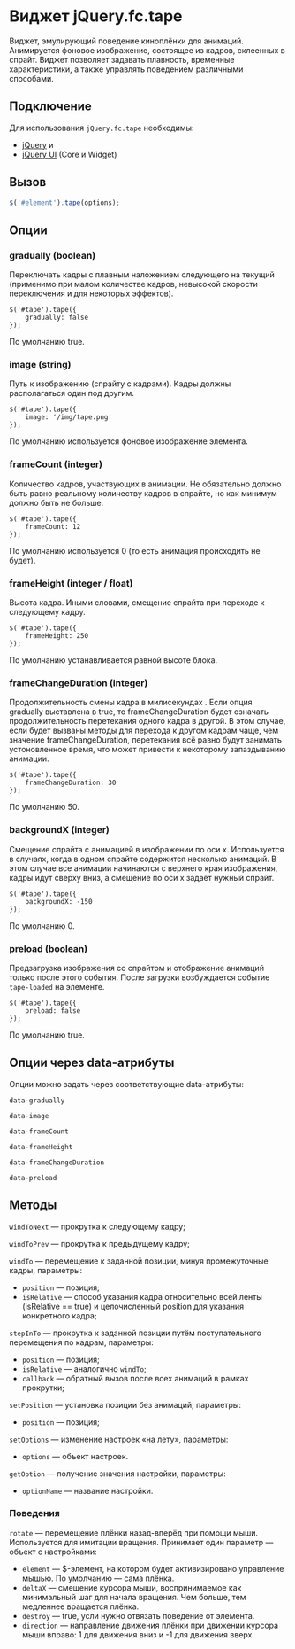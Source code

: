 # Виджет jQuery.fc.tape

Виджет, эмулирующий поведение киноплёнки для анимаций. Анимируется фоновое изображение,
состоящее из кадров, склеенных в спрайт. Виджет позволяет задавать плавность, временные
характеристики, а также управлять поведением различными способами.


## Подключение

Для использования `jQuery.fc.tape` необходимы:

* [jQuery](http://jquery.com/) и
* [jQuery UI](http://jqueryui.com/) (Core и Widget)


## Вызов

```js
$('#element').tape(options);
```

## Опции

### gradually (boolean)

Переключать кадры с плавным наложением следующего на текущий (применимо при
малом количестве кадров, невысокой скорости переключения и для некоторых
эффектов).

    $('#tape').tape({
        gradually: false
    });
    
По умолчанию true.

### image (string)

Путь к изображению (спрайту с кадрами). Кадры должны располагаться один
под другим.

    $('#tape').tape({
        image: '/img/tape.png'
    });
    
По умолчанию используется фоновое изображение элемента.

### frameCount (integer)

Количество кадров, участвующих в анимации. Не обязательно должно быть равно
реальному количеству кадров в спрайте, но как минимум должно быть не больше.

    $('#tape').tape({
        frameCount: 12
    });
    
По умолчанию используется 0 (то есть анимация происходить не будет).

### frameHeight (integer / float)

Высота кадра. Иными словами, смещение спрайта при переходе к следующему кадру.

    $('#tape').tape({
        frameHeight: 250
    });
    
По умолчанию устанавливается равной высоте блока.

### frameChangeDuration (integer)

Продолжительность смены кадра в милисекундах . Если опция gradually выставлена
в true, то frameChangeDuration будет означать продолжительность перетекания
одного кадра в другой. В этом случае, если будет вызваны методы для перехода к
другом кадрам чаще, чем значение frameChangeDuration, перетекания всё равно
будут занимать устоновленное время, что может привести к некоторому
запаздыванию анимации.

    $('#tape').tape({
        frameChangeDuration: 30
    });
    
По умолчанию 50.

### backgroundX (integer)

Смещение спрайта с анимацией в изображении по оси x. Используется в случаях,
когда в одном спрайте содержится несколько анимаций. В этом случае все анимации
начинаются с верхнего края изображения, кадры идут сверху вниз, а смещение по
оси x задаёт нужный спрайт.

    $('#tape').tape({
        backgroundX: -150
    });
    
По умолчанию 0.

### preload (boolean)

Предзагрузка изображения со спрайтом и отображение анимаций только после этого
события. После загрузки возбуждается событие `tape-loaded` на элементе.

    $('#tape').tape({
        preload: false
    });
    
По умолчанию true.

## Опции через data-атрибуты

Опции можно задать через соответствующие data-атрибуты:

`data-gradually`

`data-image`

`data-frameCount`

`data-frameHeight`

`data-frameChangeDuration`

`data-preload`


## Методы

`windToNext` — прокрутка к следующему кадру;

`windToPrev` — прокрутка к предыдущему кадру;

`windTo` — перемещение к заданной позиции, минуя промежуточные кадры, параметры:

* `position` — позиция;
* `isRelative` — способ указания кадра относительно всей ленты (isRelative == true) и
целочисленный position для указания конкретного кадра;

`stepInTo` — прокрутка к заданной позиции путём поступательного перемещения по кадрам, параметры:

* `position` — позиция;
* `isRelative` — аналогично `windTo`;
* `callback` — обратный вызов после всех анимаций в рамках прокрутки;

`setPosition` — установка позиции без анимаций, параметры:

* `position` — позиция;

`setOptions` — изменение настроек «на лету», параметры:

* `options` — объект настроек.

`getOption` — получение значения настройки, параметры:

* `optionName` — название настройки.


### Поведения

`rotate` — перемещение плёнки назад-вперёд при помощи мыши. Используется для имитации вращения.
Принимает один параметр — объект с настройками:

* `element` — $-элемент, на котором будет активизировано управление мышью. По умолчанию — сама плёнка.
* `deltaX` — смещение курсора мыши, воспринимаемое как минимальный шаг для начала вращения.
Чем больше, тем медленнее вращается плёнка.
* `destroy` — true, усли нужно отвязать поведение от элемента.
* `direction` — направление движения плёнки при движении курсора мыши вправо: 1 для движения
вниз и -1 для движения вверх.

